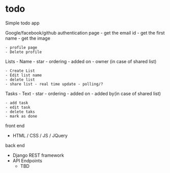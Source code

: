 # todo
Simple todo app 


Google/facebook/github authentication page
    - get the email id
    - get the first name
    - get the image 

    - profile page
    - Delete profile
    
Lists
    - Name
    - star
    - ordering
    - added on 
    - owner (in case of shared list)


    - Create List
    - Edit list name
    - delete list
    - share list - real time update - polling/?

Tasks
    - Text
    - star 
    - ordering
    - added on 
    - added by(in case of shared list)

    - add task
    - edit task
    - delete taks
    - mark as done 



front end 
- HTML / CSS / JS / JQuery

back end
- Django REST framework
- API Endpoints
    - TBD